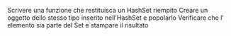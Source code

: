 Scrivere una funzione che restituisca un HashSet riempito
Creare un oggetto dello stesso tipo inserito nell'HashSet e popolarlo
Verificare che l' elemento sia parte del Set e stampare il risultato
